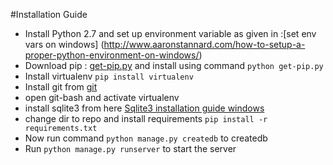 #Installation Guide

* Install Python 2.7 and set up environment variable as given in :[set env vars on windows] (http://www.aaronstannard.com/how-to-setup-a-proper-python-environment-on-windows/)
* Download pip : [get-pip.py](https://bootstrap.pypa.io/get-pip.py) and install using command `python get-pip.py`
* Install virtualenv `pip install virtualenv`
* Install git from [git](http://git-scm.com/download/win)
* open git-bash and activate virtualenv
* install sqlite3 from here [Sqlite3 installation guide windows](http://www.codeproject.com/Articles/850834/Installing-and-Using-SQLite-on-Windows)
* change dir to repo and install requirements `pip install -r requirements.txt`
* Now run command `python manage.py createdb` to createdb
* Run `python manage.py runserver` to start the server

